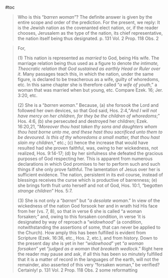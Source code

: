 #toc

>Who is this “*barren woman*”? The definite answer is given by the entire scope and order of the prediction. For the present, we reply: It is the Jewish nation as the covenanted elect nation, or, if the reader chooses, Jerusalem as the type of the nation, its chief representative, the nation itself being thus designated.
>p. 131 Vol. 2 Prop. 118 Obs. 2

>For, 
>
>(1) This nation is represented as *married* to God, being His wife. The marriage relation being thus used as a figure to denote *the intimate, Theocratic relation that God sustained as earthly Head or Ruler over it*. Many passages teach this, in which the nation, under the same figure, is declared to be treacherous as a wife, guilty of whoredoms, etc. In this same chapter she is therefore called “*a wife of youth*,” a woman that was married when but young, etc. Compare Ezek. 16; Jer. 3:20, etc. 
>
>(2) She is a “*barren woman*.” Because, 
>(a) she forsook the Lord and followed her own devices, so that God said, Hos. 2:4,“*And I will not have mercy on her children, for they be the children of whoredoms*;” Hos. 4:6, 
>(b) she persecuted and destroyed her children; Ezek. 16:20,21, “*Moreover thou hast taken thy sons and daughters whom thou hast borne unto me, and these hast thou sacrificed unto them to be devoured. Is this of thy whoredoms a small matter, that thou hast slain my children*,” etc.; 
>(c) hence the increase that would have resulted had she proven faithful, was, owing to her wickedness, not realized, Hos. 9:14-17; 
>(d) by her sinfulness she defeated the gracious purposes of God respecting her. This is apparent from numerous declarations in which God promises to her to perform such and such things if she only prove faithful. The lamentation of Jesus over her is sufficient evidence. The nation, persistent in its evil course, instead of blessings receives the curse which is productive of barrenness; 
>(e) she brings forth fruit unto herself and not of God, Hos. 10:1, “begotten *strange children*” Hos. 5:7. 
>
>(3) She is not only a “*barren*” but “*a desolate woman*.” In view of the wickedness of the nation God forsook her and in wrath hid His face from her (vs. 7, 8), so that in verse 6 she is called “a woman forsaken;” and, owing to this forsaken condition, in verse ‘it is designated by way of reproach a “*widowhood*” (a condition, notwithstanding the assertions of some, that can never be applied to the Church). How amply this has been fulfilled is evident from Scripture (Ezek. 16:36, etc., Hos. 2, etc.), and from history. Down to the present day she is yet in her “*widowhood*” yet “*a woman forsaken*” yet “*judged as a woman that breaketh wedlock*.” Right here the reader may pause and ask, if all this has been so minutely fulfilled that it is a matter of record in the languages of the earth, will not the remainder, also asserted of this very “forsaken woman,” be verified? Certainly!
>p. 131 Vol. 2 Prop. 118 Obs. 2 some reformatting









